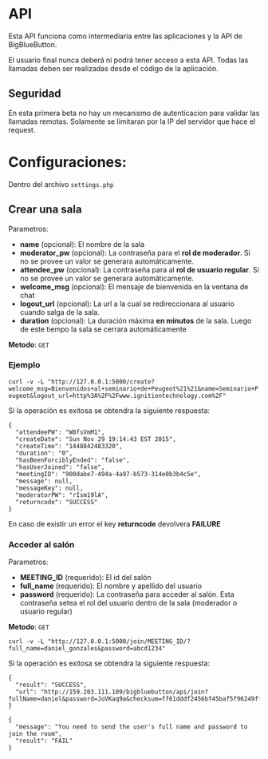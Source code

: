 # API

Esta API funciona como intermediaria entre las aplicaciones y la API de BigBlueButton.

El usuario final nunca deberá ni podrá tener acceso a esta API. Todas las llamadas deben ser realizadas desde el código de la aplicación.

## Seguridad

En esta primera beta no hay un mecanismo de autenticacion para validar las llamadas remotas. Solamente se limitaran por la IP del servidor que hace el request.

# Configuraciones:
Dentro del archivo `settings.php`

## Crear una sala

Parametros:
- **name** (opcional): El nombre de la sala
- **moderator_pw** (opcional): La contraseña para el **rol de moderador**. Si no se provee un valor se generara automáticamente.
- **attendee_pw** (opcional): La contraseña para al **rol de usuario regular**. Si no se provee un valor se generara automáticamente.
- **welcome_msg** (opcional): El mensaje de bienvenida en la ventana de chat
- **logout_url** (opcional): La url a la cual se redireccionara al usuario cuando salga de la sala.
- **duration** (opcional): La duración máxima **en minutos** de la sala. Luego de este tiempo la sala se cerrara automáticamente

**Metodo**: `GET`

### Ejemplo

`curl -v -L "http://127.0.0.1:5000/create?welcome_msg=Bienvenidos+al+seminario+de+Peugeot%21%21&name=Seminario+Peugeot&logout_url=http%3A%2F%2Fwww.ignitiontechnology.com%2F"`

Si la operación es exitosa se obtendra la siguiente respuesta:

```
{
  "attendeePW": "W8fsVmM1",
  "createDate": "Sun Nov 29 19:14:43 EST 2015",
  "createTime": "1448842483320",
  "duration": "0",
  "hasBeenForciblyEnded": "false",
  "hasUserJoined": "false",
  "meetingID": "900dabe7-494a-4a97-b573-314e0b3b4c5e",
  "message": null,
  "messageKey": null,
  "moderatorPW": "rIsm19lA",
  "returncode": "SUCCESS"
}
```

En caso de existir un error el key **returncode** devolvera **FAILURE**

### Acceder al salón

Parametros:

- **MEETING_ID** (requerido): El id del salón
- **full_name** (requerido): El nombre y apellido del usuario
- **password** (requerido): La contraseña para acceder al salón. Esta contraseña setea el rol del usuario dentro de la sala (moderador o usuario regular)

**Metodo**: `GET`

`curl -v -L "http://127.0.0.1:5000/join/MEETING_ID/?full_name=daniel_gonzales&password=abcd1234"`

Si la operación es exitosa se obtendra la siguiente respuesta:
```
{
  "result": "SUCCESS", 
  "url": "http://159.203.111.109/bigbluebutton/api/join?fullName=daniel&password=JoVKaq9a&checksum=ff61dddf2456bf45baf5f96249ff1b4a1f5a5a04"
}
```

```
{
  "message": "You need to send the user's full name and password to join the room",
  "result": "FAIL"
}
```
